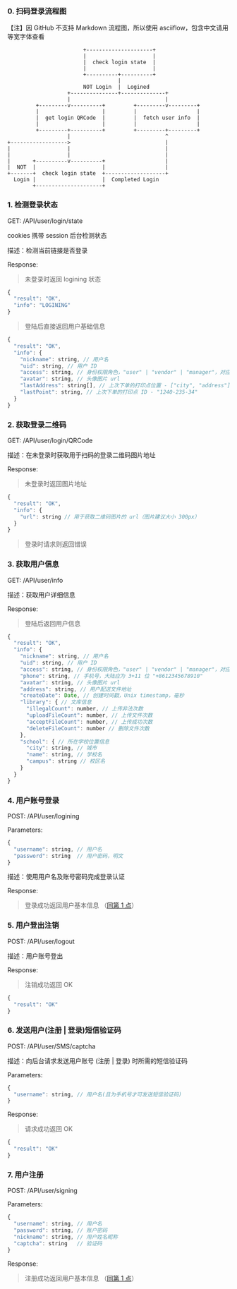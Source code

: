 ### 0. 扫码登录流程图

【注】因 GitHub 不支持 Markdown 流程图，所以使用 asciiflow，包含中文请用等宽字体查看

```
                        +---------------------+
                        |                     |
                        |  check login state  |
                        |                     |
                        +----------+----------+
                                   |
                        NOT Login  |  Logined
                   +---------------+--------------+
                   |                              |
         +---------v----------+         +---------v---------+
         |                    |         |                   |
         |  get login QRCode  |         |  fetch user info  |
         |                    |         |                   |
         +---------+----------+         +---------+---------+
                   |                              ^
+------------------>                              |
|                  |                              |
|                  |                              |
|       +----------v----------+                   |
|  NOT  |                     |                   |
+-------+  check login state  +-------------------+
  Login |                     |  Completed Login
        +---------------------+
```

### 1. 检测登录状态

GET:  /API/user/login/state

cookies 携带 session 后台检测状态

描述：检测当前链接是否登录

Response:

> 未登录时返回 logining 状态

```js
{
  "result": "OK",
  "info": "LOGINING"
}
```

> 登陆后直接返回用户基础信息

```js
{
  "result": "OK",
  "info": {
    "nickname": string, // 用户名
    "uid": string, // 用户 ID
    "access": string, // 身份权限角色，"user" | "vendor" | "manager"，对应 个人，商家 ，管理者
    "avatar": string, // 头像图片 url
    "lastAddress": string[], // 上次下单的打印点位置 - ["city", "address"]
    "lastPoint": string, // 上次下单的打印点 ID - "1240-235-34"
  }
}
```

### 2. 获取登录二维码

GET: /API/user/login/QRCode

描述：在未登录时获取用于扫码的登录二维码图片地址

Response:

> 未登录时返回图片地址

```js
{
  "result": "OK",
  "info": {
    "url": string // 用于获取二维码图片的 url（图片建议大小 300px）
  }
}
```

> 登录时请求则返回错误

### 3. 获取用户信息

GET: /API/user/info

描述：获取用户详细信息

Response:

> 登陆后返回用户信息

```js
{
  "result": "OK",
  "info": {
    "nickname": string, // 用户名
    "uid": string, // 用户 ID
    "access": string, // 身份权限角色，"user" | "vendor" | "manager"，对应 个人，商家 ，管理者
    "phone": string, // 手机号，大陆应为 3+11 位 "+8612345678910"
    "avatar": string, // 头像图片 url
    "address": string, // 用户配送文件地址
    "createDate": Date, // 创建时间戳，Unix timestamp，毫秒
    "library": { // 文库信息
      "illegalCount": number, // 上传非法次数
      "uploadFileCount": number, // 上传文件次数
      "acceptFileCount": number, // 上传成功次数
      "deleteFileCount": number // 删除文件次数
    },
    "school": { // 所在学校位置信息
      "city": string, // 城市
      "name": string, // 学校名
      "campus": string // 校区名
    }
  }
}
```

### 4. 用户账号登录

POST: /API/user/logining

Parameters:

```js
{
  "username": string, // 用户名
  "password": string  // 用户密码，明文
}
```

描述：使用用户名及账号密码完成登录认证

Response:

> 登录成功返回用户基本信息 （[同第 1 点](#1-检测登录状态)）

### 5. 用户登出注销 

POST: /API/user/logout

描述：用户账号登出

Response:

> 注销成功返回 OK

```js
{
  "result": "OK"
}
```

### 6. 发送用户(注册 | 登录)短信验证码

POST: /API/user/SMS/captcha

描述：向后台请求发送用户账号 (注册 | 登录) 时所需的短信验证码

Parameters:

```js
{
  "username": string, // 用户名(且为手机号才可发送短信验证码)
}
```

Response:

> 请求成功返回 OK

```js
{
  "result": "OK"
}
```

### 7. 用户注册

POST: /API/user/signing

Parameters:

```js
{
  "username": string, // 用户名
  "password": string, // 账户密码
  "nickname": string, // 用户姓名昵称
  "captcha": string   // 验证码
}
```

Response:

> 注册成功返回用户基本信息 （[同第 1 点](#1-%E6%A3%80%E6%B5%8B%E7%99%BB%E5%BD%95%E7%8A%B6%E6%80%81)）

